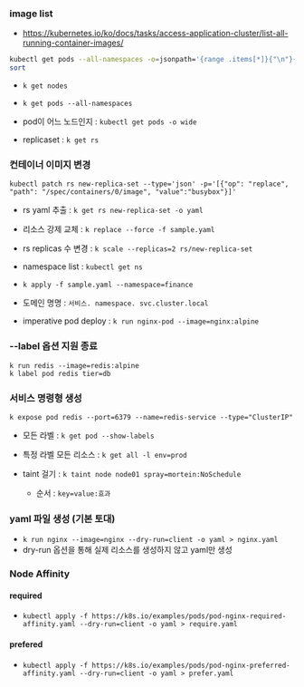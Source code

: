 ### image list

- https://kubernetes.io/ko/docs/tasks/access-application-cluster/list-all-running-container-images/

```sh
kubectl get pods --all-namespaces -o=jsonpath='{range .items[*]}{"\n"}{.metadata.name}{":\t"}{range .spec.containers[*]}{.image}{", "}{end}{end}' |\
sort
```

- `k get nodes`

- `k get pods --all-namespaces`
- pod이 어느 노드인지 : `kubectl get pods -o wide`

- replicaset : `k get rs`

### 컨테이너 이미지 변경

```
kubectl patch rs new-replica-set --type='json' -p='[{"op": "replace", "path": "/spec/containers/0/image", "value":"busybox"}]'
```

- rs yaml 추출 : `k get rs new-replica-set -o yaml`

- 리소스 강제 교체 : `k replace --force -f sample.yaml`

- rs replicas 수 변경 : `k scale --replicas=2 rs/new-replica-set`

- namespace list : `kubectl get ns`

- `k apply -f sample.yaml --namespace=finance`

- 도메인 명명 : `서비스. namespace. svc.cluster.local`

- imperative pod deploy : `k run nginx-pod --image=nginx:alpine`

### --label 옵션 지원 종료

```
k run redis --image=redis:alpine
k label pod redis tier=db
```

### 서비스 명령형 생성

`k expose pod redis --port=6379 --name=redis-service --type="ClusterIP"`

- 모든 라벨 : `k get pod --show-labels`
- 특정 라벨 모든 리소스 : `k get all -l env=prod`

- taint 걸기 : `k taint node node01 spray=mortein:NoSchedule`
  - 순서 : `key=value:효과`

### yaml 파일 생성 (기본 토대)

- `k run nginx --image=nginx --dry-run=client -o yaml > nginx.yaml`
- dry-run 옵션을 통해 실제 리소스를 생성하지 않고 yaml만 생성

### Node Affinity

#### required

- `kubectl apply -f https://k8s.io/examples/pods/pod-nginx-required-affinity.yaml --dry-run=client -o yaml > require.yaml`

#### prefered

- `kubectl apply -f https://k8s.io/examples/pods/pod-nginx-preferred-affinity.yaml --dry-run=client -o yaml > prefer.yaml`
